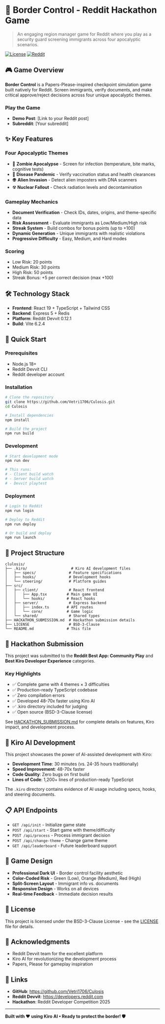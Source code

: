 # 🛂 Border Control - Reddit Hackathon Game

> An engaging region manager game for Reddit where you play as a security guard screening immigrants across four apocalyptic scenarios.

[![License](https://img.shields.io/badge/license-BSD--3--Clause-blue.svg)](LICENSE)
[![Reddit](https://img.shields.io/badge/platform-Reddit%20Devvit-FF4500)](https://developers.reddit.com)

## 🎮 Game Overview

**Border Control** is a Papers-Please-inspired checkpoint simulation game built natively for Reddit. Screen immigrants, verify documents, and make critical approve/reject decisions across four unique apocalyptic themes.

### Play the Game
- **Demo Post**: [Link to your Reddit post]
- **Subreddit**: [Your subreddit]

## ✨ Key Features

### Four Apocalyptic Themes
- 🧟 **Zombie Apocalypse** - Screen for infection (temperature, bite marks, cognitive tests)
- 🦠 **Disease Pandemic** - Verify vaccination status and health clearances
- 👽 **Alien Invasion** - Detect alien imposters with DNA scanners
- ☢️ **Nuclear Fallout** - Check radiation levels and decontamination

### Gameplay Mechanics
- **Document Verification** - Check IDs, dates, origins, and theme-specific data
- **Risk Assessment** - Evaluate immigrants as Low/Medium/High risk
- **Streak System** - Build combos for bonus points (up to +100)
- **Dynamic Generation** - Unique immigrants with realistic violations
- **Progressive Difficulty** - Easy, Medium, and Hard modes

### Scoring
- Low Risk: 20 points
- Medium Risk: 30 points  
- High Risk: 50 points
- Streak Bonus: +5 per correct decision (max +100)

## 🛠 Technology Stack

- **Frontend**: React 19 + TypeScript + Tailwind CSS
- **Backend**: Express 5 + Redis
- **Platform**: Reddit Devvit 0.12.1
- **Build**: Vite 6.2.4

## 🚀 Quick Start

### Prerequisites
- Node.js 18+
- Reddit Devvit CLI
- Reddit developer account

### Installation

```bash
# Clone the repository
git clone https://github.com/Vetri1706/Culosis.git
cd Culosis

# Install dependencies
npm install

# Build the project
npm run build
```

### Development

```bash
# Start development mode
npm run dev

# This runs:
# - Client build watch
# - Server build watch  
# - Devvit playtest
```

### Deployment

```bash
# Login to Reddit
npm run login

# Deploy to Reddit
npm run deploy

# Or build and deploy
npm run launch
```

## 📁 Project Structure

```
clulosis/
├── .kiro/                    # Kiro AI development files
│   ├── specs/               # Feature specifications
│   ├── hooks/               # Development hooks
│   └── steering/            # Platform guides
├── src/
│   ├── client/              # React frontend
│   │   ├── App.tsx         # Main game UI
│   │   └── hooks/          # React hooks
│   ├── server/              # Express backend
│   │   ├── index.ts        # API routes
│   │   └── core/           # Game logic
│   └── shared/              # Shared types
├── HACKATHON_SUBMISSION.md  # Hackathon submission details
├── LICENSE                  # BSD-3-Clause
└── README.md               # This file
```

## 🎯 Hackathon Submission

This project was submitted to the **Reddit Best App: Community Play** and **Best Kiro Developer Experience** categories.

### Key Highlights
- ✅ Complete game with 4 themes × 3 difficulties
- ✅ Production-ready TypeScript codebase
- ✅ Zero compilation errors
- ✅ Developed 48-70x faster using Kiro AI
- ✅ .kiro directory included for judging
- ✅ Open source (BSD-3-Clause license)

See [HACKATHON_SUBMISSION.md](HACKATHON_SUBMISSION.md) for complete details on features, Kiro impact, and development process.

## 🤖 Kiro AI Development

This project showcases the power of AI-assisted development with Kiro:

- **Development Time**: 30 minutes (vs. 24-35 hours traditionally)
- **Speed Improvement**: 48-70x faster
- **Code Quality**: Zero bugs on first build
- **Lines of Code**: 1,200+ lines of production-ready TypeScript

The `.kiro` directory contains evidence of AI usage including specs, hooks, and steering documents.

## 📋 API Endpoints

- `GET /api/init` - Initialize game state
- `POST /api/start` - Start game with theme/difficulty
- `POST /api/process` - Process immigrant decision
- `POST /api/change-theme` - Change game theme
- `GET /api/leaderboard` - Future leaderboard support

## 🎨 Game Design

- **Professional Dark UI** - Border control facility aesthetic
- **Color-Coded Risk** - Green (Low), Orange (Medium), Red (High)
- **Split-Screen Layout** - Immigrant info vs. documents
- **Responsive Design** - Works on all devices
- **Real-time Feedback** - Immediate decision results

## 📝 License

This project is licensed under the BSD-3-Clause License - see the [LICENSE](LICENSE) file for details.

## 🙏 Acknowledgments

- Reddit Devvit team for the excellent platform
- Kiro AI for revolutionizing the development process
- Papers, Please for gameplay inspiration

## 🔗 Links

- **GitHub**: https://github.com/Vetri1706/Culosis
- **Reddit Devvit**: https://developers.reddit.com
- **Hackathon**: Reddit Developer Competition 2025

---

**Built with ❤️ using Kiro AI • Ready to protect the border! 🛡️**
